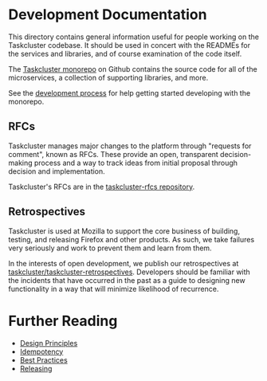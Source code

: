 # Development Documentation

This directory contains general information useful for people working on the Taskcluster codebase.
It should be used in concert with the READMEs for the services and libraries, and of course examination of the code itself.

The [Taskcluster monorepo](https://github.com/taskcluster/taskcluster) on Github contains the source code for all of the microservices, a collection of supporting libraries, and more.

See the [development process](development-process.md) for help getting started developing with the monorepo.

## RFCs

Taskcluster manages major changes to the platform through "requests for comment", known as RFCs.
These provide an open, transparent decision-making process and a way to track ideas from initial proposal through decision and implementation.

Taskcluster's RFCs are in the [taskcluster-rfcs repository](https://github.com/taskcluster/taskcluster-rfcs).

## Retrospectives

Taskcluster is used at Mozilla to support the core business of building, testing, and releasing Firefox and other products.
As such, we take failures very seriously and work to prevent them and learn from them.

In the interests of open development, we publish our retrospectives at [taskcluster/taskcluster-retrospectives](https://github.com/taskcluster/taskcluster-retrospectives).
Developers should be familiar with the incidents that have occurred in the past as a guide to designing new functionality in a way that will minimize likelihood of recurrence.

# Further Reading

* [Design Principles](principles.md)
* [Idempotency](idempotency.md)
* [Best Practices](best-practices.md)
* [Releasing](releasing.md)
